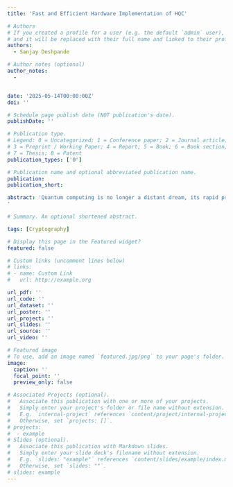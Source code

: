 ```yaml
---
title: 'Fast and Efficient Hardware Implementation of HQC'

# Authors
# If you created a profile for a user (e.g. the default `admin` user), write the username (folder name) here
# and it will be replaced with their full name and linked to their profile.
authors:
  - Sanjay Deshpande

# Author notes (optional)
author_notes:
  - 


date: '2025-05-14T00:00:00Z'
doi: ''

# Schedule page publish date (NOT publication's date).
publishDate: ''

# Publication type.
# Legend: 0 = Uncategorized; 1 = Conference paper; 2 = Journal article;
# 3 = Preprint / Working Paper; 4 = Report; 5 = Book; 6 = Book section;
# 7 = Thesis; 8 = Patent
publication_types: ['0']

# Publication name and optional abbreviated publication name.
publication: 
publication_short:

abstract: 'Quantum computing is no longer a distant dream, its rapid progress is poised to revolutionize various fields from drug discovery to optimization. But this leap forward comes with a critical caveat: the pre-quantum cryptographic algorithms that secure our digital infrastructure today such as RSA and ECC are at risk of being broken. With the rise of quantum capabilities, everything from encryption keys to biometric data could become vulnerable to adversaries. The race is on to transition to quantum-safe cryptography before quantum computers reach a critical threshold. At the heart of this global effort lies Post-Quantum Cryptography (PQC), the new generation of cryptographic algorithms believed to be both quantum and classically secure. Organizations like NIST are leading international efforts to standardize these algorithms. This talk explores the challenges and innovations in transitioning to PQC, with a special focus on the role of hardware implementation and evaluation in ensuring both performance and security. It will take a deep dive into the Hamming Quasi-Cyclic (HQC) algorithm, one of the candidates selected for standardization by NIST in 2025, and examine how HQC performs under practical constraints and potential side-channel threats.
'

# Summary. An optional shortened abstract.

tags: [Cryptography]

# Display this page in the Featured widget?
featured: false

# Custom links (uncomment lines below)
# links:
# - name: Custom Link
#   url: http://example.org

url_pdf: ''
url_code: ''
url_dataset: ''
url_poster: ''
url_project: ''
url_slides: ''
url_source: ''
url_video: ''

# Featured image
# To use, add an image named `featured.jpg/png` to your page's folder.
image:
  caption: ''
  focal_point: ''
  preview_only: false

# Associated Projects (optional).
#   Associate this publication with one or more of your projects.
#   Simply enter your project's folder or file name without extension.
#   E.g. `internal-project` references `content/project/internal-project/index.md`.
#   Otherwise, set `projects: []`.
# projects:
#  - example
# Slides (optional).
#   Associate this publication with Markdown slides.
#   Simply enter your slide deck's filename without extension.
#   E.g. `slides: "example"` references `content/slides/example/index.md`.
#   Otherwise, set `slides: ""`.
# slides: example
---
```


